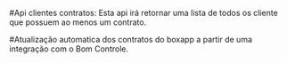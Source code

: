 #Api clientes contratos: Esta api irá retornar uma lista de todos os cliente que possuem ao menos um contrato.

#Atualização automatica dos contratos do boxapp a partir de uma integração com o Bom Controle.